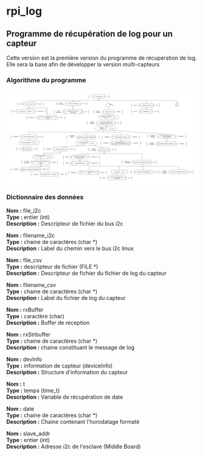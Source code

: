 # rpi_log

## Programme de récupération de log pour un capteur

Cette version est la première version du programme de récupération de log. Elle sera la base afin de développer la version multi-capteurs

### Algorithme du programme

![alt text](https://github.com/yocvito/rpi_log/blob/master/Algo_oneDevice.png)

### Dictionnaire des données

__Nom :__ file_i2c  
__Type :__ entier (int)  
__Description :__ Descripteur de fichier du bus i2c  
  
__Nom :__ filename_i2c  
__Type :__ chaine de caractères (char *)  
__Description :__ Label du chemin vers le bus i2c linux  
  
__Nom :__ file_csv  
__Type :__ descripteur de fichier (FILE *)  
__Description :__ Descripteur de fichier du fichier de log du capteur  
  
__Nom :__ filename_csv  
__Type :__ chaine de caractères (char *)  
__Description :__ Label du fichier de log du capteur  
  
__Nom :__ rxBuffer  
__Type :__ caractère (char)  
__Description :__ Buffer de reception  
  
__Nom :__ rxStrbuffer  
__Type :__ chaine de caractères (char *)  
__Description :__ chaine constituant le message de log  
  
__Nom :__ devInfo  
__Type :__ information de capteur (deviceInfo)  
__Description :__ Structure d'information du capteur  
  
__Nom :__ t  
__Type :__ temps (time_t)  
__Description :__ Variable de récupération de date  
  
__Nom :__ date  
__Type :__ chaine de caractères (char *)  
__Description :__ Chaine contenant l'horodatage formaté  
  
__Nom :__ slave_addr  
__Type :__  entier (int)  
__Description :__ Adresse i2c de l'esclave (Middle Board)  


